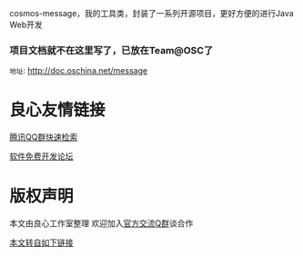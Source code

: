 cosmos-message，我的工具类，封装了一系列开源项目，更好方便的进行Java Web开发
### 项目文档就不在这里写了，已放在Team@OSC了
`地址`: http://doc.oschina.net/message


 # 良心友情链接

[腾讯QQ群快速检索](http://u.720life.cn/s/8cf73f7c)

[软件免费开发论坛](http://u.720life.cn/s/bbb01dc0)

# 版权声明 

本文由良心工作室整理 欢迎加入[官方交流Q群](https://u.720life.cn/s/f2316816)谈合作

[本文转自如下链接](http://u.720life.cn/g/2e71d0f0a5c601172267ba20d3a43c6e4af222971ee394ea318e17afecfa596c235c72b7ba7cbfd58a0410414555e0159cbe6d145c69e8e4d13f990b8f4ba426)